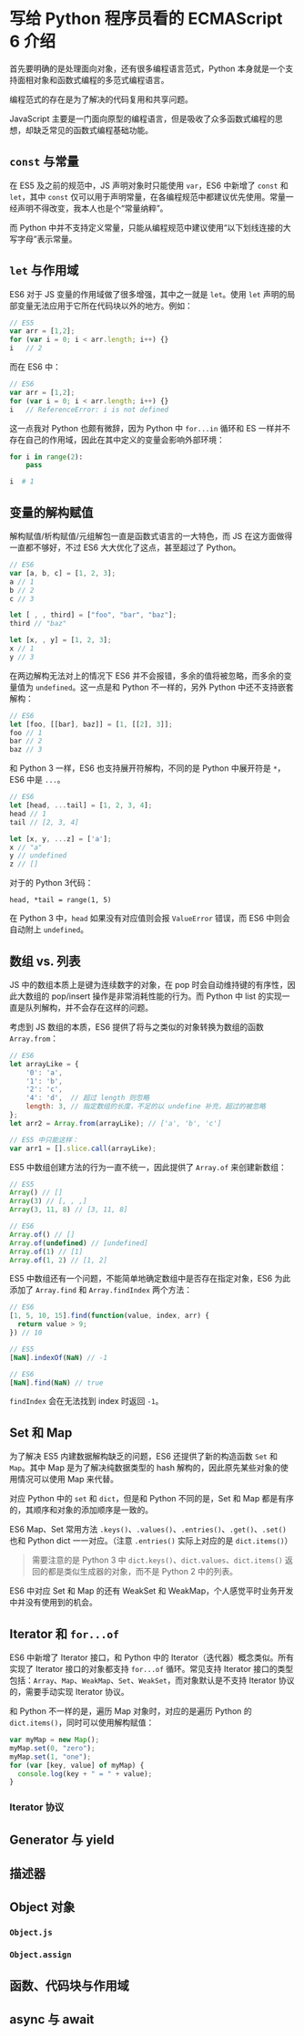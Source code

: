 # 写给 Python 程序员看的 ECMAScript 6 介绍

首先要明确的是处理面向对象，还有很多编程语言范式，Python 本身就是一个支持面相对象和函数式编程的多范式编程语言。

编程范式的存在是为了解决的代码复用和共享问题。

JavaScript 主要是一门面向原型的编程语言，但是吸收了众多函数式编程的思想，却缺乏常见的函数式编程基础功能。


## ``const`` 与常量

在 ES5 及之前的规范中，JS 声明对象时只能使用 ``var``，ES6 中新增了 ``const`` 和 ``let``，其中 ``const`` 仅可以用于声明常量，在各编程规范中都建议优先使用。常量一经声明不得改变，我本人也是个“常量纳粹”。

而 Python 中并不支持定义常量，只能从编程规范中建议使用“以下划线连接的大写字母”表示常量。


## ``let`` 与作用域

ES6 对于 JS 变量的作用域做了很多增强，其中之一就是 ``let``。使用 ``let`` 声明的局部变量无法应用于它所在代码块以外的地方。例如：

```js
// ES5
var arr = [1,2];
for (var i = 0; i < arr.length; i++) {}
i   // 2
```

而在 ES6 中：

```js
// ES6
var arr = [1,2];
for (var i = 0; i < arr.length; i++) {}
i   // ReferenceError: i is not defined
```

这一点我对 Python 也颇有微辞，因为 Python 中 ``for...in`` 循环和 ES 一样并不存在自己的作用域，因此在其中定义的变量会影响外部环境：

```py
for i in range(2):
    pass

i  # 1
```


## 变量的解构赋值

解构赋值/析构赋值/元组解包一直是函数式语言的一大特色，而 JS 在这方面做得一直都不够好，不过 ES6 大大优化了这点，甚至超过了 Python。

```js
// ES6
var [a, b, c] = [1, 2, 3];
a // 1
b // 2
c // 3

let [ , , third] = ["foo", "bar", "baz"];
third // "baz"

let [x, , y] = [1, 2, 3];
x // 1
y // 3
```

在两边解构无法对上的情况下 ES6 并不会报错，多余的值将被忽略，而多余的变量值为 ``undefined``。这一点是和 Python 不一样的，另外 Python 中还不支持嵌套解构：

```js
// ES6
let [foo, [[bar], baz]] = [1, [[2], 3]];
foo // 1
bar // 2
baz // 3
```

和 Python 3 一样，ES6 也支持展开符解构，不同的是 Python 中展开符是 ``*``，ES6 中是 ``...``。

```js
// ES6
let [head, ...tail] = [1, 2, 3, 4];
head // 1
tail // [2, 3, 4]

let [x, y, ...z] = ['a'];
x // "a"
y // undefined
z // []
```

对于的 Python 3代码：

```py3
head, *tail = range(1, 5)
```

在 Python 3 中，``head`` 如果没有对应值则会报 ``ValueError`` 错误，而 ES6 中则会自动附上 ``undefined``。


## 数组 vs. 列表

JS 中的数组本质上是键为连续数字的对象，在 pop 时会自动维持键的有序性，因此大数组的 pop/insert 操作是非常消耗性能的行为。而 Python 中 list 的实现一直是队列解构，并不会存在这样的问题。

考虑到 JS 数组的本质，ES6 提供了将与之类似的对象转换为数组的函数 ``Array.from``：

```js
// ES6
let arrayLike = {
    '0': 'a',
    '1': 'b',
    '2': 'c',
    '4': 'd',  // 超过 length 则忽略
    length: 3, // 指定数组的长度，不足的以 undefine 补充，超过的被忽略
};
let arr2 = Array.from(arrayLike); // ['a', 'b', 'c']

// ES5 中只能这样：
var arr1 = [].slice.call(arrayLike); 
```

ES5 中数组创建方法的行为一直不统一，因此提供了 ``Array.of`` 来创建新数组：

```js
// ES5
Array() // []
Array(3) // [, , ,]
Array(3, 11, 8) // [3, 11, 8]

// ES6
Array.of() // []
Array.of(undefined) // [undefined]
Array.of(1) // [1]
Array.of(1, 2) // [1, 2]
```

ES5 中数组还有一个问题，不能简单地确定数组中是否存在指定对象，ES6 为此添加了 ``Array.find`` 和 ``Array.findIndex`` 两个方法：

```js
// ES6
[1, 5, 10, 15].find(function(value, index, arr) {
  return value > 9;
}) // 10

// ES5
[NaN].indexOf(NaN) // -1

// ES6
[NaN].find(NaN) // true
```

``findIndex`` 会在无法找到 index 时返回 ``-1``。


## Set 和 Map

为了解决 ES5 内建数据解构缺乏的问题，ES6 还提供了新的构造函数 ``Set`` 和 ``Map``。其中 Map 是为了解决纯数据类型的 hash 解构的，因此原先某些对象的使用情况可以使用 Map 来代替。

对应 Python 中的 ``set`` 和 ``dict``，但是和 Python 不同的是，Set 和 Map 都是有序的，其顺序和对象的添加顺序是一致的。

ES6 Map、Set 常用方法 ``.keys()``、``.values()``、``.entries()``、``.get()``、``.set()`` 也和 Python dict 一一对应。（注意 ``.entries()`` 实际上对应的是 ``dict.items()``）

> 需要注意的是 Python 3 中 ``dict.keys()``、``dict.values``、``dict.items()`` 返回的都是类似生成器的对象，而不是 Python 2 中的列表。

ES6 中对应 Set 和 Map 的还有 WeakSet 和 WeakMap，个人感觉平时业务开发中并没有使用到的机会。


## Iterator 和 ``for...of``

ES6 中新增了 Iterator 接口，和 Python 中的 Iterator（迭代器）概念类似。所有实现了 Iterator 接口的对象都支持 ``for...of`` 循环。常见支持 Iterator 接口的类型包括：``Array``、``Map``、``WeakMap``、``Set``、``WeakSet``，而对象默认是不支持 Iterator 协议的，需要手动实现 Iterator 协议。

和 Python 不一样的是，遍历 Map 对象时，对应的是遍历 Python 的 ``dict.items()``，同时可以使用解构赋值：

```js
var myMap = new Map();
myMap.set(0, "zero");
myMap.set(1, "one");
for (var [key, value] of myMap) {
  console.log(key + " = " + value);
}
```

### Iterator 协议


## Generator 与 yield


## 描述器


## Object 对象

### ``Object.js``

### ``Object.assign``


## 函数、代码块与作用域


## async 与 await

